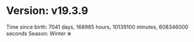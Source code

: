 # Version: v19.3.9
Time since birth: 7041 days, 168985 hours, 10139100 minutes, 608346000 seconds
Season: Winter ❄️
